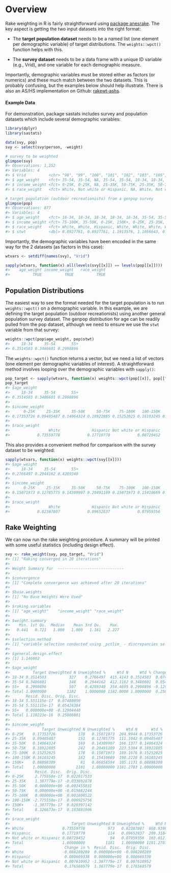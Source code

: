 
<!-- .md is generated from .Rmd. Please edit that file -->

# Overview

Rake weighting in R is fairly straightforward using [package
anesrake](https://cran.r-project.org/web/packages/anesrake/index.html).
The key aspect is getting the two input datasets into the right format:

  - The **target population dataset** needs to be a named list (one
    element per demographic variable) of target distributions. The
    `weights::wpct()` function helps with this.

  - The **survey dataset** needs to be a data frame with a unique ID
    variable (e.g., Vrid), and one variable for each demographic
    measure.

Importantly, demographic variables must be stored either as factors (or
numerics) and these much match between the two datasets. This is
probably confusing, but the examples below should help illustrate. There
is also an AS/HS implementation on Github:
[rakewt-ashs](https://github.com/southwick-associates/rakewt-ashs).

#### Example Data

For demonstration, package sastats includes survey and population
datasets which include several demographic variables:

``` r
library(dplyr)
library(sastats)

data(svy, pop)
svy <- select(svy$person, -weight)

# survey to be weighted
glimpse(svy)
#> Observations: 1,252
#> Variables: 4
#> $ Vrid          <chr> "98", "99", "100", "101", "102", "103", "105", "106",...
#> $ age_weight    <fct> 35-54, 35-54, NA, 35-54, 35-54, 18-34, 18-34, 35-54, ...
#> $ income_weight <fct> 0-25K, 0-25K, NA, 25-35K, 50-75K, 25-35K, 50-75K, 35-...
#> $ race_weight   <fct> White, Not white or Hispanic, NA, White, Not white or...

# target population (outdoor recreationists) from a genpop survey
glimpse(pop)
#> Observations: 877
#> Variables: 4
#> $ age_weight    <fct> 18-34, 18-34, 18-34, 18-34, 18-34, 35-54, 35-54, 35-5...
#> $ income_weight <fct> 75-100K, 35-50K, 0-25K, 150K+, 0-25K, 25-35K, 75-100K...
#> $ race_weight   <fct> White, White, Hispanic, White, White, White, White, W...
#> $ stwt          <dbl> 0.8927761, 0.8927761, 1.1913576, 1.1056643, 0.8073446...
```

Importantly, the demographic variables have been encoded in the same way
for the 2 datasets (as factors in this case):

``` r
wtvars <- setdiff(names(svy), "Vrid")

sapply(wtvars, function(x) all(levels(svy[[x]]) == levels(pop[[x]])))
#>    age_weight income_weight   race_weight 
#>          TRUE          TRUE          TRUE
```

## Population Distributions

The easiest way to see the format needed for the target population is to
run `weights::wpct()` on a demographic variable. In this example, we are
defining the target population (outdoor recreationists) using another
general population survey dataset. The genpop distribution for age can
be readily pulled from the pop dataset, although we need to ensure we
use the `stwt` variable from that survey:

``` r
weights::wpct(pop$age_weight, pop$stwt)
#>     18-34     35-54       55+ 
#> 0.3514503 0.3486601 0.2998896
```

The `weights::wpct()` function returns a vector, but we need a list of
vectors (one element per demographic variables of interest). A
straightforward method involves looping over the demographic variables
with `sapply()`:

``` r
pop_target <- sapply(wtvars, function(x) weights::wpct(pop[[x]], pop[["stwt"]]))
pop_target
#> $age_weight
#>     18-34     35-54       55+ 
#> 0.3514503 0.3486601 0.2998896 
#> 
#> $income_weight
#>      0-25K     25-35K     35-50K     50-75K    75-100K   100-150K      150K+ 
#> 0.17353726 0.09405487 0.14064324 0.18922885 0.15252025 0.16103245 0.08898309 
#> 
#> $race_weight
#>                 White              Hispanic Not white or Hispanic 
#>            0.73559778            0.17719770            0.08720452
```

This also provides a convenient method for comparison with the survey
dataset to be weighted:

``` r
sapply(wtvars, function(x) weights::wpct(svy[[x]]))
#> $age_weight
#>     18-34     35-54       55+ 
#> 0.2766497 0.2944162 0.4289340 
#> 
#> $income_weight
#>      0-25K     25-35K     35-50K     50-75K    75-100K   100-150K      150K+ 
#> 0.15071973 0.12785775 0.14309907 0.20491109 0.15071973 0.15410669 0.06858594 
#> 
#> $race_weight
#>                 White              Hispanic Not white or Hispanic 
#>            0.82387807            0.09652837            0.07959356
```

## Rake Weighting

We can now run the rake weighting procedure. A summary will be printed
with some useful statistics (including design effect).

``` r
svy <- rake_weight(svy, pop_target, "Vrid")
#> [1] "Raking converged in 20 iterations"
#> 
#> Weight Summary for  -----------------------------
#> 
#> $convergence
#> [1] "Complete convergence was achieved after 20 iterations"
#> 
#> $base.weights
#> [1] "No Base Weights Were Used"
#> 
#> $raking.variables
#> [1] "age_weight"    "income_weight" "race_weight"  
#> 
#> $weight.summary
#>    Min. 1st Qu.  Median    Mean 3rd Qu.    Max. 
#>   0.441   0.721   1.000   1.000   1.161   2.227 
#> 
#> $selection.method
#> [1] "variable selection conducted using _pctlim_ - discrepancies selected using _total_."
#> 
#> $general.design.effect
#> [1] 1.146602
#> 
#> $age_weight
#>          Target Unweighted N Unweighted %     Wtd N     Wtd % Change in %
#> 18-34 0.3514503          327    0.2766497  415.4143 0.3514503  0.07480056
#> 35-54 0.3486601          348    0.2944162  412.1162 0.3486601  0.05424384
#> 55+   0.2998896          507    0.4289340  354.4695 0.2998896 -0.12904440
#> Total 1.0000000         1182    1.0000000 1182.0000 1.0000000  0.25808881
#>       Resid. Disc. Orig. Disc.
#> 18-34 5.551115e-17  0.07480056
#> 35-54 5.551115e-17  0.05424384
#> 55+   0.000000e+00 -0.12904440
#> Total 1.110223e-16  0.25808881
#> 
#> $income_weight
#>              Target Unweighted N Unweighted %     Wtd N      Wtd %  Change in %
#> 0-25K    0.17353726          178   0.15071973  204.9944 0.17353726  0.022817533
#> 25-35K   0.09405487          151   0.12785775  111.1042 0.09405487 -0.033802878
#> 35-50K   0.14064324          169   0.14309907  166.1377 0.14064324 -0.002455831
#> 50-75K   0.18922885          242   0.20491109  223.5304 0.18922885 -0.015682244
#> 75-100K  0.15252025          178   0.15071973  180.1676 0.15252025  0.001800522
#> 100-150K 0.16103245          182   0.15410669  190.2228 0.16103245  0.006925756
#> 150K+    0.08898309           81   0.06858594  105.1131 0.08898309  0.020397142
#> Total    1.00000000         1181   1.00000000 1181.2703 1.00000000  0.103881906
#>           Resid. Disc.  Orig. Disc.
#> 0-25K     2.775558e-17  0.022817533
#> 25-35K    1.387779e-17 -0.033802878
#> 35-50K    0.000000e+00 -0.002455831
#> 50-75K    0.000000e+00 -0.015682244
#> 75-100K   0.000000e+00  0.001800522
#> 100-150K -2.775558e-17  0.006925756
#> 150K+    -1.387779e-17  0.020397142
#> Total     8.326673e-17  0.103881906
#> 
#> $race_weight
#>                           Target Unweighted N Unweighted %     Wtd N      Wtd %
#> White                 0.73559778          973   0.82387807  868.9398 0.73559778
#> Hispanic              0.17719770          114   0.09652837  209.3184 0.17719770
#> Not white or Hispanic 0.08720452           94   0.07959356  103.0121 0.08720452
#> Total                 1.00000000         1181   1.00000000 1181.2703 1.00000000
#>                        Change in %  Resid. Disc.  Orig. Disc.
#> White                 -0.088280289  0.000000e+00 -0.088280289
#> Hispanic               0.080669338  0.000000e+00  0.080669338
#> Not white or Hispanic  0.007610952 -1.387779e-17  0.007610952
#> Total                  0.176560579  1.387779e-17  0.176560579
```
